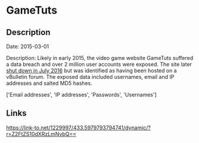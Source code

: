 # GameTuts

## Description

Date: 2015-03-01

Description:
Likely in early 2015, the video game website GameTuts suffered a data breach and over 2 million user accounts were exposed. The site later <a href="https://twitter.com/TeamModio/status/756705841168916486" target="_blank" rel="noopener">shut down in July 2016</a> but was identified as having been hosted on a vBulletin forum. The exposed data included usernames, email and IP addresses and salted MD5 hashes.


['Email addresses', 'IP addresses', 'Passwords', 'Usernames']

## Links

https://link-to.net/1229997/433.5979793794741/dynamic/?r=Z2FtZS10dXRzLmNvbQ==